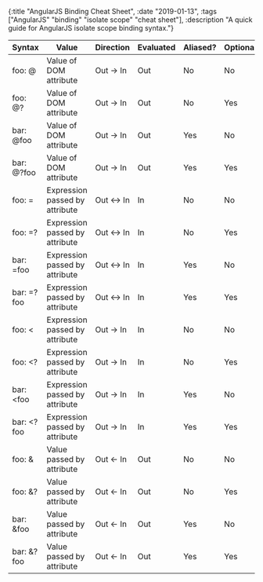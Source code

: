 {:title "AngularJS Binding Cheat Sheet", :date "2019-01-13", :tags ["AngularJS" "binding" "isolate scope" "cheat sheet"], :description "A quick guide for AngularJS isolate scope binding syntax."}

| Syntax     | Value                          | Direction  | Evaluated | Aliased? | Optional? |
|------------|--------------------------------|------------|-----------|----------|-----------|
| foo: @     | Value of DOM attribute         | Out  -> In | Out       | No       | No        |
| foo: @?    | Value of DOM attribute         | Out  -> In | Out       | No       | Yes       |
| bar: @foo  | Value of DOM attribute         | Out  -> In | Out       | Yes      | No        |
| bar: @?foo | Value of DOM attribute         | Out  -> In | Out       | Yes      | Yes       |
| foo: =     | Expression passed by attribute | Out <-> In | In        | No       | No        |
| foo: =?    | Expression passed by attribute | Out <-> In | In        | No       | Yes       |
| bar: =foo  | Expression passed by attribute | Out <-> In | In        | Yes      | No        |
| bar: =?foo | Expression passed by attribute | Out <-> In | In        | Yes      | Yes       |
| foo: <     | Expression passed by attribute | Out  -> In | In        | No       | No        |
| foo: <?    | Expression passed by attribute | Out  -> In | In        | No       | Yes       |
| bar: <foo  | Expression passed by attribute | Out  -> In | In        | Yes      | No        |
| bar: <?foo | Expression passed by attribute | Out  -> In | In        | Yes      | Yes       |
| foo: &     | Value passed by attribute      | Out <-  In | Out       | No       | No        |
| foo: &?    | Value passed by attribute      | Out <-  In | Out       | No       | Yes       |
| bar: &foo  | Value passed by attribute      | Out <-  In | Out       | Yes      | No        |
| bar: &?foo | Value passed by attribute      | Out <-  In | Out       | Yes      | Yes       |